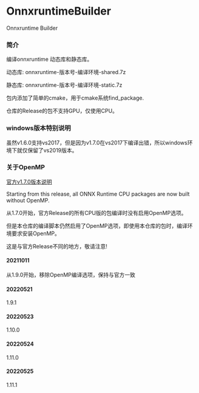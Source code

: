 # OnnxruntimeBuilder

Onnxruntime Builder

### 简介

编译onnxruntime 动态库和静态库。

动态库: onnxruntime-版本号-编译环境-shared.7z

静态库: onnxruntime-版本号-编译环境-static.7z

包内添加了简单的cmake，用于cmake系统find_package.

仓库的Release的包不支持GPU，仅使用CPU。

### windows版本特别说明
虽然v1.6.0支持vs2017，但是因为v1.7.0在vs2017下编译出错，所以windows环境下就仅保留了vs2019版本。

### 关于OpenMP
[官方v1.7.0版本说明](https://github.com/microsoft/onnxruntime/releases/tag/v1.7.0)

Starting from this release, all ONNX Runtime CPU packages are now built without OpenMP.

从1.7.0开始，官方Release的所有CPU版的包编译时没有启用OpenMP选项。

但是本仓库的编译脚本仍然启用了OpenMP选项，即使用本仓库的包时，编译环境要求安装OpenMP。

这是与官方Release不同的地方，敬请注意!

#### 20211011
从1.9.0开始，移除OpenMP编译选项，保持与官方一致

#### 20220521
1.9.1

#### 20220523
1.10.0

#### 20220524
1.11.0

#### 20220525
1.11.1